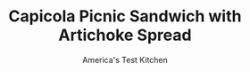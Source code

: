 ---
layout: ../../layouts/MarkdownPostLayout.astro
title: Capicola Picnic Sandwich with Artichoke Spread
author: America's Test Kitchen
pubDate: 2023-03-15
description: "We wanted equal parts delicious and portable."
image_url: https://res.cloudinary.com/hksqkdlah/image/upload/ar_1:1,c_fill,dpr_2.0,f_auto,fl_lossy.progressive.strip_profile,g_faces:auto,q_auto:low,w_344/SFS_Hot-Capicola-Provolone-and-Artichoke-Picnic-Sandwich_4_whqup3
tags: ["Main Courses","Sandwiches","Cookbook Collection"]
calories: 2624
protein: 21
carbohydrates: 70
fats: 
fiber: 9
ingredients: ["1 pound store-bought, pizza dough","1 teaspoon, extra-virgin olive oil","4 ounces sliced, provolone cheese","8 ounces, thinly sliced deli hot capicola","1/2 cup, fresh parsley leaves","1 small, fennel bulb, stalks discarded, bulb halved, cored, and sliced thin","1 , (14-ounce) can artichoke hearts, drained and patted dry","1/4 cup chopped, jarred hot cherry peppers","1 teaspoon, chopped fresh thyme","1 teaspoon, lemon juice","1 , small garlic clove, minced","1/4 teaspoon, table salt","1/4 teaspoon, red pepper flakes","6 tablespoons, extra-virgin olive oil"]
serves: 4
time: "1 hour, plus 1 hour cooling and 2 hours resting"
instructions: ["For the sandwich: Line rimmed baking sheet with parchment paper and grease parchment. Place dough on prepared sheet. Cover loosely with greased plastic wrap and let sit at room temperature.","Adjust oven rack to upper-middle position and heat oven to 425 degrees. Keeping dough on sheet, use your hands to shape dough into rough 7-inch square (edges may be rounded; this is OK). Brush top of dough with oil. Bake until light golden brown, 13 to 15 minutes. Let cool completely on sheet, about 1 hour.","For the spread: Meanwhile, process artichokes, cherry peppers, thyme, lemon juice, garlic, salt, and pepper flakes in food processor until finely chopped, about 20 seconds, scraping down sides of bowl as needed. Transfer to bowl and stir in oil.","Slice cooled bread in half horizontally. Spread artichoke mixture on cut sides of bread, about ½ cup per piece (use all of it). Layer provolone, capicola, parsley, and fennel on bread bottom. Cap with bread top and wrap sandwich tightly in double layer of plastic.","Place Dutch oven on top of sandwich and let sit at room temperature for 1 hour. (Pressed sandwich can be refrigerated for up to 24 hours. Let come to room temperature before serving.) Unwrap sandwich, cut into quarters, and serve."]
nutrition: ["688 mg Potassium","365 mg Phosphorus","370 mg Calcium","5 mg Iron","106 mg Magnesium","1054 mg Sodium","2 mg Zinc","33 g Fat","6 mg Niacin (B3)","18 g Monounsaturated","4 g Polyunsaturated","35 mg Vitamin C","19 mg Cholesterol","8 g Saturated","9 g Fiber","182 µg Folic acid","122 µg Folate (food)","3 g Sugars","167 µg Vitamin K","175 g Water","70 g Carbs","433 µg Folate equivalent (total)","21 g Protein","3 mg Vitamin E","127 µg Vitamin A","656 kcal Energy","2624 calories"]
notes: "Letting the pizza dough sit at room temperature for 1 hour makes it easier to shape. If you dont have a Dutch oven, you can use a baking sheet or skillet loaded with canned goods to press the sandwich."
---